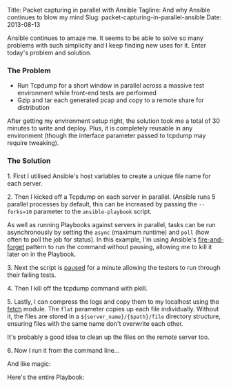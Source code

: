 Title: Packet capturing in parallel with Ansible
Tagline: And why Ansible continues to blow my mind
Slug: packet-capturing-in-parallel-ansible
Date: 2013-08-13

<a name="intro"></a>

<div class="intro">
Ansible continues to amaze me. It seems to be able to solve so many
problems with such simplicity and I keep finding new uses for it. Enter
today's problem and solution.
</div>

### The Problem

-   Run Tcpdump for a short window in parallel across a massive test
    environment while front-end tests are performed
-   Gzip and tar each generated pcap and copy to a remote share for
    distribution

After getting my environment setup right, the solution took me a total
of 30 minutes to write and deploy. Plus, it is completely reusable in
any environment (though the interface parameter passed to tcpdump may
require tweaking).

### The Solution

1\. First I utilised Ansible's host variables to create a unique file
name for each server.

<script src="https://gist.github.com/lextoumbourou/7623119.js"></script>

2\. Then I kicked off a Tcpdump on each server in parallel. (Ansible
runs 5 parallel processes by default, this can be increased by passing
the `--forks=10` parameter to the `ansible-playbook` script.

<script src="https://gist.github.com/lextoumbourou/7623122.js"></script>

As well as running Playbooks against servers in parallel, tasks can be
run asynchronously by setting the `async` (maximum runtime) and `poll`
(how often to poll the job for status). In this example, I'm using
Ansible's [fire-and-forget][] pattern to run the command without
pausing, allowing me to kill it later on in the Playbook.

3\. Next the script is [paused][] for a minute allowing the testers to
run through their failing tests.

<script src="https://gist.github.com/lextoumbourou/7623129.js"></script>

4\. Then I kill off the tcpdump command with pkill.

<script src="https://gist.github.com/lextoumbourou/7623137.js"></script>

5\. Lastly, I can compress the logs and copy them to my localhost using
the [fetch][] module. The `flat` parameter copies up each file
individually. Without it, the files are stored in a
`${server_name}/{$path}/file` directory structure, ensuring files with
the same name don't overwrite each other.

<script src="https://gist.github.com/lextoumbourou/7623141.js"></script>

It's probably a good idea to clean up the files on the remote server
too.

<script src="https://gist.github.com/lextoumbourou/7623146.js"></script>

6\. Now I run it from the command line...

<script src="https://gist.github.com/lextoumbourou/7623149.js"></script>

And like magic:

<script src="https://gist.github.com/lextoumbourou/7623153.js"></script>

Here's the entire Playbook:

<script src="https://gist.github.com/lextoumbourou/7611499.js"></script>

  [fire-and-forget]: http://www.ansibleworks.com/docs/playbooks2.html#id19
  [paused]: http://www.ansibleworks.com/docs/modules.html#pause
  [fetch]: http://www.ansibleworks.com/docs/modules.html#fetch
  [And we out]: https://twitter.com/lexandstuff
  [comments powered by Disqus.]: http://disqus.com/?ref_noscript
  [comments powered by <span class="logo-disqus">Disqus</span>]: http://disqus.com
